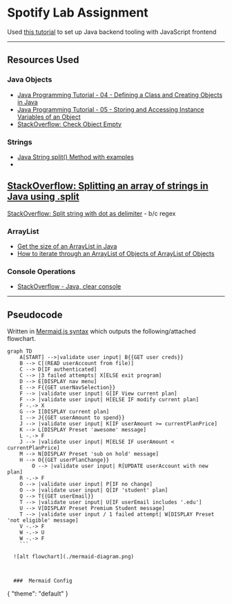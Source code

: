 # Spotify Lab Assignment

Used [this tutorial](https://andrew-flower.com/blog/Spring-Boot-and-React-1) to
set up Java backend tooling with JavaScript frontend

________

## Resources Used

### Java Objects
- [Java Programming Tutorial - 04 - Defining a Class and Creating Objects in
  Java](https://www.youtube.com/watch?v=4xKihjI6HJ0)
- [Java Programming Tutorial - 05 - Storing and Accessing Instance Variables of
  an Object](https://www.youtube.com/watch?v=q4vknQYjHy8)
- [StackOverflow: Check Object Empty](https://stackoverflow.com/a/14463338)

### Strings
- [Java String split() Method with examples](https://beginnersbook.com/2013/12/java-string-split-method-example/)
-
[StackOverflow: Splitting an array of strings in Java using .split](https://stackoverflow.com/questions/19431710/splitting-an-array-of-strings-in-java-using-split)
-
[StackOverflow: Split string with dot as
delimiter](https://stackoverflow.com/a/3387646) - b/c regex

### ArrayList
- [Get the size of an ArrayList in Java](https://www.tutorialspoint.com/get-the-size-of-an-arraylist-in-java#:~:text=The%20size%20of%20an%20ArrayList%20can%20be%20obtained%20by%20using,the%20ArrayList%20i.e.%20the%20size.)
- [How to iterate through an ArrayList of Objects of ArrayList of Objects](https://xspdf.com/resolution/58257776.html)

### Console Operations
- [StackOverflow - Java, clear console](https://stackoverflow.com/a/32295974)
________

## Pseudocode

Written in [Mermaid.js syntax](https://mermaid-js.github.io/mermaid/) which outputs the following/attached flowchart.


```
graph TD
    A[START] -->|validate user input| B{{GET user creds}}
    B --> C[(READ userAccount from file)]
    C --> D[IF authenticated]
    C --> |3 failed attempts| X[ELSE exit program]
    D --> E[DISPLAY nav menu]
    E --> F{{GET userNavSelection}}
    F --> |validate user input| G[IF View current plan]
    F --> |validate user input| H[ELSE IF modify current plan]
    F -.-> X
    G --> I[DISPLAY current plan]
    I --> J{{GET userAmount to spend}}
    J --> |validate user input| K[IF userAmount >= currentPlanPrice]
    K --> L[DISPLAY Preset 'awesome' message]
    L -.-> F
    J --> |validate user input| M[ELSE IF userAmount < currentPlanPrice]
    M --> N[DISPLAY Preset 'sub on hold' message]
    H --> O{{GET userPlanChange}}
        O --> |validate user input| R[UPDATE userAccount with new plan]
    R -.-> F
    O --> |validate user input| P[IF no change]
    O --> |validate user input| Q[IF 'student' plan]
    Q --> T{{GET userEmail}}
    T --> |validate user input| U[IF userEmail includes '.edu']
    U --> V[DISPLAY Preset Premium Student message]
    T --> |validate user input / 1 failed attempt| W[DISPLAY Preset 'not eligible' message]
    V -.-> F
    W -.-> U
    W -.-> F
    ```
    
  ![alt flowchart](./mermaid-diagram.png)
    
    
    
  ###  Mermaid Config
```
{
  "theme": "default"
}
```
